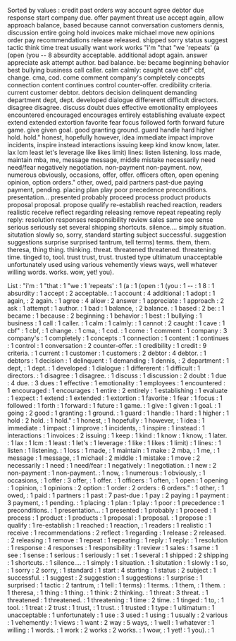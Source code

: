 Sorted by values :
credit past orders way account agree debtor due response start company due. offer payment threat use accept again, allow approach balance, based because cannot conversation customers dennis, discussion entire going hold invoices make michael move new opinions order pay recommendations release released. shipped sorry status suggest tactic think time treat usually want work works "i'm "that "we 'repeats' (a (open (you -- 8 absurdity acceptable. additional adopt again. answer appreciate ask attempt author. bad balance. be: became beginning behavior best bullying business call caller. calm calmly: caught cave cbf" cbf, change. cma, cod. come comment company's completely concepts connection content continues control counter-offer. credibility criteria. current customer debtor. debtors decision delinquent demanding department dept, dept. developed dialogue differerent difficult directors. disagree disagree. discuss doubt dues effective emotionality employees encountered encouraged encourages entirely establishing evaluate expect extend extended extortion favorite fear focus followed forth forward future game. give given goal. good granting ground. guard handle hard higher hold. hold." honest, hopefully however, idea immediate impact improve incidents, inspire instead interactions issuing keep kind know know, later. lax lcm least let's leverage like likes limit) lines: listen listening. loss made, maintain mba, me, message message, middle mistake necessarily need need/fear negatively negotiation. non-payment non-payment. now, numerous obviously, occasions, offer, offer. officers often, open opening opinion, option orders." other, owed, paid partners past-due paying payment, pending. placing plan play poor precedence preconditions. presentation... presented probably proceed process product products proposal proposal. propose qualify re-establish reached reaction, readers realistic receive reflect regarding releasing remove repeat repeating reply reply: resolution responses responsibility review sales same see sense serious seriously set several shipping shortcuts. silence.... simply situation. situtation slowly so, sorry, standard starting subject successful. suggestion suggestions surprise surprised tantrum, tell terms) terms. them, them. theresa, thing thing. thinking. threat. threatened threatened. threatening time. tinged to, tool. trust trust, trust. trusted type ultimatum unacceptable unfortunately used using various vehemently views ways, well whatever willing words. works. wow, yet! you). 

List :
"i'm : 1
"that : 1
"we : 1
'repeats' : 1
(a : 1
(open : 1
(you : 1
-- : 1
8 : 1
absurdity : 1
accept : 2
acceptable. : 1
account : 4
additional : 1
adopt : 1
again, : 2
again. : 1
agree : 4
allow : 2
answer : 1
appreciate : 1
approach : 2
ask : 1
attempt : 1
author. : 1
bad : 1
balance, : 2
balance. : 1
based : 2
be: : 1
became : 1
because : 2
beginning : 1
behavior : 1
best : 1
bullying : 1
business : 1
call : 1
caller. : 1
calm : 1
calmly: : 1
cannot : 2
caught : 1
cave : 1
cbf" : 1
cbf, : 1
change. : 1
cma, : 1
cod. : 1
come : 1
comment : 1
company : 3
company's : 1
completely : 1
concepts : 1
connection : 1
content : 1
continues : 1
control : 1
conversation : 2
counter-offer. : 1
credibility : 1
credit : 9
criteria. : 1
current : 1
customer : 1
customers : 2
debtor : 4
debtor. : 1
debtors : 1
decision : 1
delinquent : 1
demanding : 1
dennis, : 2
department : 1
dept, : 1
dept. : 1
developed : 1
dialogue : 1
differerent : 1
difficult : 1
directors. : 1
disagree : 1
disagree. : 1
discuss : 1
discussion : 2
doubt : 1
due : 4
due. : 3
dues : 1
effective : 1
emotionality : 1
employees : 1
encountered : 1
encouraged : 1
encourages : 1
entire : 2
entirely : 1
establishing : 1
evaluate : 1
expect : 1
extend : 1
extended : 1
extortion : 1
favorite : 1
fear : 1
focus : 1
followed : 1
forth : 1
forward : 1
future : 1
game. : 1
give : 1
given : 1
goal. : 1
going : 2
good : 1
granting : 1
ground. : 1
guard : 1
handle : 1
hard : 1
higher : 1
hold : 2
hold. : 1
hold." : 1
honest, : 1
hopefully : 1
however, : 1
idea : 1
immediate : 1
impact : 1
improve : 1
incidents, : 1
inspire : 1
instead : 1
interactions : 1
invoices : 2
issuing : 1
keep : 1
kind : 1
know : 1
know, : 1
later. : 1
lax : 1
lcm : 1
least : 1
let's : 1
leverage : 1
like : 1
likes : 1
limit) : 1
lines: : 1
listen : 1
listening. : 1
loss : 1
made, : 1
maintain : 1
make : 2
mba, : 1
me, : 1
message : 1
message, : 1
michael : 2
middle : 1
mistake : 1
move : 2
necessarily : 1
need : 1
need/fear : 1
negatively : 1
negotiation. : 1
new : 2
non-payment : 1
non-payment. : 1
now, : 1
numerous : 1
obviously, : 1
occasions, : 1
offer : 3
offer, : 1
offer. : 1
officers : 1
often, : 1
open : 1
opening : 1
opinion, : 1
opinions : 2
option : 1
order : 2
orders : 6
orders." : 1
other, : 1
owed, : 1
paid : 1
partners : 1
past : 7
past-due : 1
pay : 2
paying : 1
payment : 3
payment, : 1
pending. : 1
placing : 1
plan : 1
play : 1
poor : 1
precedence : 1
preconditions. : 1
presentation... : 1
presented : 1
probably : 1
proceed : 1
process : 1
product : 1
products : 1
proposal : 1
proposal. : 1
propose : 1
qualify : 1
re-establish : 1
reached : 1
reaction, : 1
readers : 1
realistic : 1
receive : 1
recommendations : 2
reflect : 1
regarding : 1
release : 2
released. : 2
releasing : 1
remove : 1
repeat : 1
repeating : 1
reply : 1
reply: : 1
resolution : 1
response : 4
responses : 1
responsibility : 1
review : 1
sales : 1
same : 1
see : 1
sense : 1
serious : 1
seriously : 1
set : 1
several : 1
shipped : 2
shipping : 1
shortcuts. : 1
silence.... : 1
simply : 1
situation. : 1
situtation : 1
slowly : 1
so, : 1
sorry : 2
sorry, : 1
standard : 1
start : 4
starting : 1
status : 2
subject : 1
successful. : 1
suggest : 2
suggestion : 1
suggestions : 1
surprise : 1
surprised : 1
tactic : 2
tantrum, : 1
tell : 1
terms) : 1
terms. : 1
them, : 1
them. : 1
theresa, : 1
thing : 1
thing. : 1
think : 2
thinking. : 1
threat : 3
threat. : 1
threatened : 1
threatened. : 1
threatening : 1
time : 2
time. : 1
tinged : 1
to, : 1
tool. : 1
treat : 2
trust : 1
trust, : 1
trust. : 1
trusted : 1
type : 1
ultimatum : 1
unacceptable : 1
unfortunately : 1
use : 3
used : 1
using : 1
usually : 2
various : 1
vehemently : 1
views : 1
want : 2
way : 5
ways, : 1
well : 1
whatever : 1
willing : 1
words. : 1
work : 2
works : 2
works. : 1
wow, : 1
yet! : 1
you). : 1
